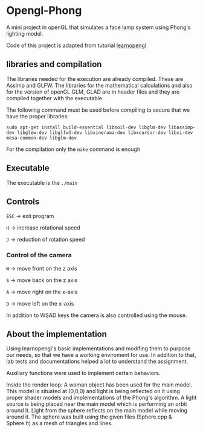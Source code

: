 # Opengl-Phong
A mini project in openGL that simulates a face lamp system using Phong's lighting model.


Code of this project is adapted from tutorial [learnopengl](https://learnopengl.com/)


## libraries and compilation 

The libraries needed for the execution are already compiled. These are Assimp and GLFW.
The libraries for the mathematical calculations and also for the version of openGL GLM, GLAD are in header files and they are compiled together with the executable.

The following command must be used before compiling to secure that we have the proper libraries:

`sudo apt-get install build-essential libsoil-dev libglm-dev libassimp-dev libglew-dev libglfw3-dev libxinerama-dev libxcursor-dev libxi-dev mesa-common-dev libglm-dev`

For the compilation only the `make` command is enough


## Executable

The executable is the `./main`


## Controls 

`ESC` -> exit program

`H` -> increase rotational speed

`J` -> reduction of rotation speed


### Control of the camera

`W` -> move front on the z axis

`S` -> move back on the z axis

`A` -> move right on the x-axis

`D` -> move left on the x-axis

In addition to WSAD keys the camera is also controlled using the mouse. 


## About the implementation

Using learnopengl's basic implementations and modifing them to purpose our needs, so that we have a working enviroment for use. In addition to that, lab tests and documentations helped a lot to understand the assignment.

Auxiliary functions were used to implement certain behaviors.

Inside the render loop:
A woman object has been used for the main model.
This model is situated at (0,0,0) and light is being reflected on it using proper shader models and implementations of the Phong's algorithm. 
A light source is being placed near the main model which is performing an orbit around it. Light from the sphere reflects on the main model while moving around it.
The sphere was built using the given files (Sphere.cpp & Sphere.h) as a mesh of triangles and lines.
